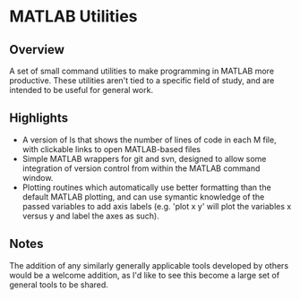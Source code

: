 # MATLAB Utilities

## Overview

A set of small command utilities to make programming in MATLAB more productive. These utilities aren't tied to a specific field of study, and are intended to be useful for general work.

## Highlights

* A version of ls that shows the number of lines of code in each M file, with clickable links to open MATLAB-based files
* Simple MATLAB wrappers for git and svn, designed to allow some integration of version control from within the MATLAB command window.
* Plotting routines which automatically use better formatting than the default MATLAB plotting, and can use symantic knowledge of the passed variables to add axis labels (e.g. 'plot x y' will plot the variables x versus y and label the axes as such).

## Notes

The addition of any similarly generally applicable tools developed by others would be a welcome addition, as I'd like to see this become a large set of general tools to be shared.
